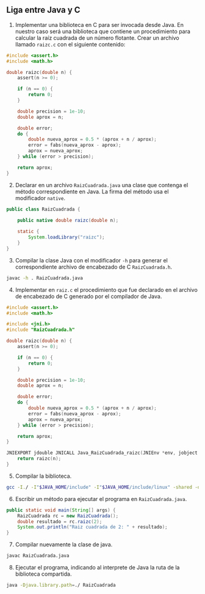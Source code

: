 ## Liga entre Java y C

1. Implementar una biblioteca en C para ser invocada desde Java. En nuestro caso será una biblioteca que contiene un procedimiento para calcular la raíz cuadrada de un número flotante. Crear un archivo llamado `raizc.c` con el siguiente contenido:

```c
#include <assert.h>
#include <math.h>

double raizc(double n) {
    assert(n >= 0);

    if (n == 0) {
        return 0;
    }

    double precision = 1e-10;
    double aprox = n; 

    double error;
    do {
        double nueva_aprox = 0.5 * (aprox + n / aprox);
        error = fabs(nueva_aprox - aprox);
        aprox = nueva_aprox;
    } while (error > precision);

    return aprox;
}
```

2. Declarar en un archivo `RaizCuadrada.java` una clase que contenga el método correspondiente en Java. La firma del método usa el modificador `native`.

```java
public class RaizCuadrada {
    
    public native double raizc(double n);

    static {
        System.loadLibrary("raizc");
    }
}
```

3. Compilar la clase Java con el modificador `-h` para generar el correspondiente archivo de encabezado de C `RaizCuadrada.h`.

```bash
javac -h . RaizCuadrada.java
```

4. Implementar en `raiz.c` el procedimiento que fue declarado en el archivo de encabezado de C generado por el compilador de Java.

```c
#include <assert.h>
#include <math.h>

#include <jni.h>
#include "RaizCuadrada.h"

double raizc(double n) {
    assert(n >= 0);

    if (n == 0) {
        return 0;
    }

    double precision = 1e-10;
    double aprox = n; 

    double error;
    do {
        double nueva_aprox = 0.5 * (aprox + n / aprox);
        error = fabs(nueva_aprox - aprox);
        aprox = nueva_aprox;
    } while (error > precision);

    return aprox;
}

JNIEXPORT jdouble JNICALL Java_RaizCuadrada_raizc(JNIEnv *env, jobject obj, jdouble n) {
    return raizc(n);
}
```

5. Compilar la biblioteca.

```bash
gcc -I./ -I"$JAVA_HOME/include" -I"$JAVA_HOME/include/linux" -shared -o libraizc.so -fPIC raizc.c -lm
```

6. Escribir un método para ejecutar el programa en `RaizCuadrada.java`.

```java
public static void main(String[] args) {
    RaizCuadrada rc = new RaizCuadrada();
    double resultado = rc.raizc(2);
    System.out.println("Raiz cuadrada de 2: " + resultado);
}
```

7. Compilar nuevamente la clase de java.

```bash
javac RaizCuadrada.java
```

8. Ejecutar el programa, indicando al interprete de Java la ruta de la biblioteca compartida.

```bash
java -Djava.library.path=./ RaizCuadrada
```
